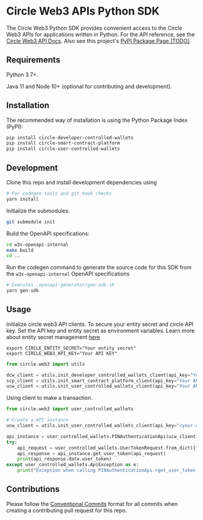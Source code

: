 # Circle Web3 APIs Python SDK

The Circle Web3 Python SDK provides convenient access to the Circle Web3 APIs for
applications written in Python. For the API reference, see the [Circle Web3 API Docs](https://developers.circle.com/w3s/reference/getping). 
Also see this project's [PyPI Package Page [TODO]]().

## Requirements

Python 3.7+.

Java 11 and Node 10+ (optional for contributing and development).

## Installation

The recommended way of installation is using the Python Package Index (PyPI):
```sh
pip install circle-developer-controlled-wallets
pip install circle-smart-contract-platform
pip install circle-user-controlled-wallets
```

## Development
Clone this repo and install development dependencies using

```sh
# For codegen tools and git hook checks
yarn install
```

Initialize the submodules:
```bash
git submodule init
```

Build the OpenAPI specifications:
```bash
cd w3s-openapi-internal
make build
cd ..
```

Run the codegen command to generate the source code for this SDK from 
the `w3s-openapi-internal` OpenAPI specifications
```sh
# Executes .openapi-generator/gen-sdk.sh
yarn gen-sdk
```

## Usage

Initialize circle web3 API clients. To secure your entity secret and circle API key. Set the API key and entity secret as environment variables. Learn more about entity secret management [here](https://developers.circle.com/w3s/docs/entity-secret-management)

```shell
export CIRCLE_ENTITY_SECRET="Your entity secret"
export CIRCLE_WEB3_API_KEY="Your API KEY"
```

```python
from circle.web3 import utils

dcw_client = utils.init_developer_controlled_wallets_client(api_key="Your API KEY", entity_secret="Your entity secret")
scp_client = utils.init_smart_contract_platform_client(api_key="Your API KEY", entity_secret="Your entity secret")
ucw_client = utils.init_user_controlled_wallets_client(api_key="Your API KEY")
```

Using client to make a transaction.

```python
from circle.web3 import user_controlled_wallets

# Create a API instance
ucw_client = utils.init_user_controlled_wallets_client(api_key="<your-api-key>")

api_instance = user_controlled_wallets.PINAuthenticationApi(ucw_client)
try:
    api_request = user_controlled_wallets.UserTokenRequest.from_dict({"userId": "test-user"})
    api_response = api_instance.get_user_token(api_request)
    print(api_response.data.user_token)
except user_controlled_wallets.ApiException as e:
    print("Exception when calling PINAuthenticationApi->get_user_token: %s\n" % e)
```

## Contributions

Please follow the [Conventional Commits][convencomms] format for all commits when creating a contributing pull request for this repo.

[convencomms]: https://www.conventionalcommits.org/en/v1.0.0/
